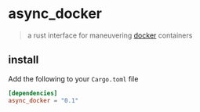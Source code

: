 # async_docker

> a rust interface for maneuvering [docker](https://www.docker.com/) containers

## install

Add the following to your `Cargo.toml` file

```toml
[dependencies]
async_docker = "0.1"
```
